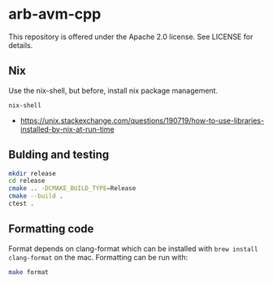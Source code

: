 # arb-avm-cpp

This repository is offered under the Apache 2.0 license. See LICENSE for details.

## Nix

Use the nix-shell, but before, install nix package management.

```
nix-shell
```

* https://unix.stackexchange.com/questions/190719/how-to-use-libraries-installed-by-nix-at-run-time

## Bulding and testing

```bash
mkdir release
cd release
cmake .. -DCMAKE_BUILD_TYPE=Release
cmake --build .
ctest .
```

## Formatting code

Format depends on clang-format which can be installed with `brew install clang-format` on the mac. Formatting can be run with:

```bash
make format
```
